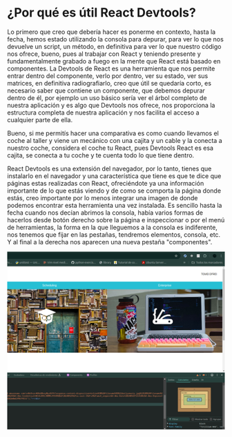# ¿Por qué es útil React Devtools?

Lo primero que creo que debería hacer es ponerme en contexto, hasta la fecha, hemos estado utilizando la consola para depurar, para ver lo que nos devuelve un script, un método, en definitiva para ver lo que nuestro código nos ofrece, bueno, pues al trabajar con React y teniendo presente y fundamentalmente grabado a fuego en la mente que React está basado en componentes. La Devtools de React es una herramienta que nos permite entrar dentro del componente, verlo por dentro, ver su estado, ver sus matrices, en definitiva radiografiarlo, creo que útil se quedaría corto, es necesario saber que contiene un componente, que debemos depurar dentro de él, por ejemplo un uso básico sería ver el árbol completo de nuestra aplicación y es algo que Devtools nos ofrece, nos proporciona la estructura completa de nuestra aplicación y nos facilita el acceso a cualquier parte de ella.

Bueno, si me permitís hacer una comparativa es como cuando llevamos el coche al taller y viene un mecánico con una cajita y un cable y la conecta a nuestro coche, considera el coche tu React, pues Devtools React es esa cajita, se conecta a tu coche y te cuenta todo lo que tiene dentro.

React Devtools es una extensión del navegador, por lo tanto, tienes que instalarlo en el navegador y una característica que tiene es que te dice que páginas estas realizadas con React, ofreciéndote ya una información importante de lo que estás viendo y de como se comporta la página donde estás, creo importante por lo menos integrar una imagen de donde podemos encontrar esta herramienta una vez instalada. Es sencillo hasta la fecha cuando nos decían abrimos la consola, había varios formas de hacerlos desde botón derecho sobre la página e inspeccionar o por el menú de herramientas, la forma en la que lleguemos a la consola es indiferente, nos tenemos que fijar en las pestañas, tendremos elementos, consola, etc. Y al final a la derecha nos aparecen una nueva pestaña "componentes".

![Devtools](img/react-devtools.png)